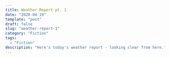 ```yaml
---
title: Weather Report pt. 1
date: "2020-04-19"
template: "post"
draft: false
slug: "weather-report-1"
category: "Fiction"
tags:
  - "Fiction"
description: "Here's today's weather report - looking clear from here."
---
```


